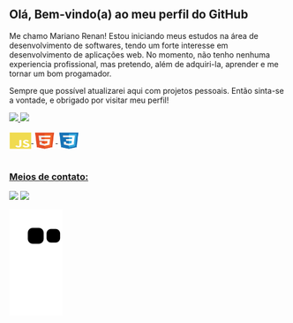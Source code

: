 ## Olá, Bem-vindo(a) ao meu perfil do GitHub
Me chamo Mariano Renan! Estou iniciando meus estudos na área de desenvolvimento de softwares, tendo um forte interesse em desenvolvimento de aplicações web. No momento, não tenho nenhuma experiencia profissional, mas pretendo, além de adquiri-la, aprender e me tornar um bom progamador.

Sempre que possível atualizarei aqui com projetos pessoais. Então sinta-se a vontade, e obrigado por visitar meu perfil!

 <div>
   <a href="https://github.com/mro-renan">
   <img height="180em" src="https://github-readme-stats.vercel.app/api?username=mro-renan&show_icons=true&theme=dark&include_all_commits=true&count_private=true"/>
   <img height="180em" src="https://github-readme-stats.vercel.app/api/top-langs/?username=mro-renan&layout=compact&langs_count=6&theme=dark"/>

</div>
<div style="display: inline_block"><br>
  <img align="center" alt="Js" height="30" width="40" src="https://raw.githubusercontent.com/devicons/devicon/master/icons/javascript/javascript-plain.svg">
  <img align="center" alt="HTML" height="30" width="40" src="https://raw.githubusercontent.com/devicons/devicon/master/icons/html5/html5-original.svg">
  <img align="center" alt="CSS" height="30" width="40" src="https://raw.githubusercontent.com/devicons/devicon/master/icons/css3/css3-original.svg">
</div>
 
 <br>
 
  ### Meios de contato:
 
<div> 
  <a href="https://instagram.com/mariano.renan_" target="_blank"><img src="https://img.shields.io/badge/-Instagram-%23E4405F?style=for-the-badge&logo=instagram&logoColor=white" target="_blank"></a>
  <a href = "mailto:marianorenan.pessoal@gmail.com"><img src="https://img.shields.io/badge/-Gmail-%23333?style=for-the-badge&logo=gmail&logoColor=white" target="_blank"></a>
  
  ![Snake animation](https://github.com/mro-renan/mro-renan/blob/output/github-contribution-grid-snake.svg)

</div>

